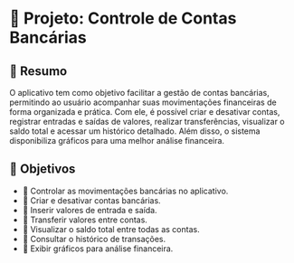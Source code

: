 # 📌 Projeto: Controle de Contas Bancárias  

## 📖 Resumo  
O aplicativo tem como objetivo facilitar a gestão de contas bancárias, permitindo ao usuário acompanhar suas movimentações financeiras de forma organizada e prática. 
Com ele, é possível criar e desativar contas, registrar entradas e saídas de valores, realizar transferências, visualizar o saldo total e acessar um histórico 
detalhado. Além disso, o sistema disponibiliza gráficos para uma melhor análise financeira.  

## 🎯 Objetivos  

- 📌 Controlar as movimentações bancárias no aplicativo.  
- 📌 Criar e desativar contas bancárias.  
- 📌 Inserir valores de entrada e saída.  
- 📌 Transferir valores entre contas.  
- 📌 Visualizar o saldo total entre todas as contas.  
- 📌 Consultar o histórico de transações.  
- 📌 Exibir gráficos para análise financeira.  

